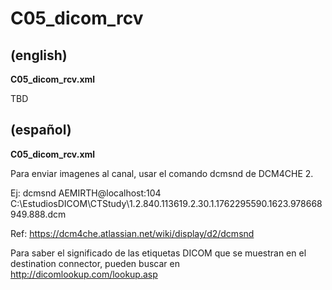 # C05_dicom_rcv

## (english)

**C05_dicom_rcv.xml**

TBD


## (español)

**C05_dicom_rcv.xml**

Para enviar imagenes al canal, usar el comando dcmsnd de DCM4CHE 2.

Ej: dcmsnd AEMIRTH@localhost:104 C:\EstudiosDICOM\CTStudy\1.2.840.113619.2.30.1.1762295590.1623.978668949.888.dcm

Ref: https://dcm4che.atlassian.net/wiki/display/d2/dcmsnd


Para saber el significado de las etiquetas DICOM que se muestran en el destination
connector, pueden buscar en http://dicomlookup.com/lookup.asp
